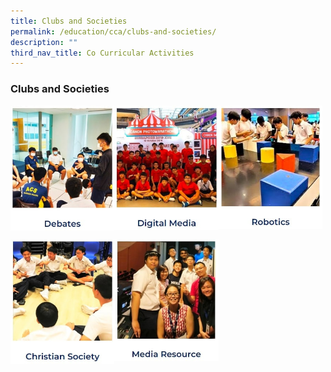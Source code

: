 ```yaml
---
title: Clubs and Societies
permalink: /education/cca/clubs-and-societies/
description: ""
third_nav_title: Co Curricular Activities
---
```

### **Clubs and Societies**
	
<p><a href="https://sites.google.com/moe.edu.sg/debates/home">
<img src="/images/ccas1.jpg" style="width:33%" align=left>
</a></p>

<p><a href="https://sites.google.com/acsbr.org/digitalmedia/home">
<img src="/images/ccas2.jpg" style="width:33%" align=left>
</a></p>

<p><a href="https://sites.google.com/acsbr.org/clubrobotics/home">
<img src="/images/ccas3.jpg" style="width:33%" align=left>
</a></p>

<br clear="left">	

<p><a href="https://sites.google.com/moe.edu.sg/debates/home">
<img src="/images/ccas4.jpg" style="width:33%" align=left>
</a></p>

<p><a href="https://sites.google.com/acsbr.org/mediaresource">
<img src="/images/ccas5a.jpg" style="width:33%" align=left>
</a></p>